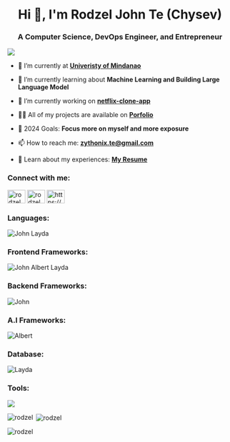 <h1 align="center">Hi 👋, I'm Rodzel John Te (Chysev)</h1>
<h3 align="center">A Computer Science, DevOps Engineer, and Entrepreneur</h3>

<img src="https://user-images.githubusercontent.com/74038190/225813708-98b745f2-7d22-48cf-9150-083f1b00d6c9.gif">


- 🔭 I’m currently at **[Univeristy of Mindanao](_blank)**

- 🌱 I’m currently learning about **Machine Learning and Building Large Language Model**

- 👯 I’m currently working on **[netflix-clone-app](https://github.com/rodzelte/netflix-clone)**

- 👨‍💻 All of my projects are available on **[Porfolio](/_blank)**

- 🥅 2024 Goals: **Focus more on myself and more exposure**

- 📫 How to reach me: **zythonix.te@gmail.com**

- 📄 Learn about my experiences: **[My Resume](https://github.com/Chysev/Portfolio/blob/main/public/_RESUME-LAYDA.pdf)**

<h3 align="left">Connect with me:</h3>
<p align="left">
<a href="https://www.facebook.com/rodzel.te/" target="blank"><img align="center" src="https://raw.githubusercontent.com/rahuldkjain/github-profile-readme-generator/master/src/images/icons/Social/facebook.svg" alt="rodzel" height="30" width="40" /></a>
<a href="https://www.instagram.com/r.tefrvr/" target="blank"><img align="center" src="https://raw.githubusercontent.com/rahuldkjain/github-profile-readme-generator/master/src/images/icons/Social/instagram.svg" alt="rodzel_te" height="30" width="40" /></a>
<a href="https://discord.gg/Av6QJDKsUt" target="blank"><img align="center" src="https://raw.githubusercontent.com/rahuldkjain/github-profile-readme-generator/master/src/images/icons/Social/discord.svg" alt="https://discord.gg/ZG9qyadATP" height="30" width="40" /></a>
</p>

<h3 align="left">Languages:</h3>
<p align="left">
<img src="https://skillicons.dev/icons?i=js,ts,go,cpp,html,htmx,css,scss,php,java,py,zig" alt="John Layda">
</p>

<h3 align="left">Frontend Frameworks:</h3>
<p align="left">
<img src="https://skillicons.dev/icons?i=next,remix,react,vue,nuxt,angular,vite,laravel,astro,tauri" alt="John Albert Layda">
</p>

<h3 align="left">Backend Frameworks:</h3>
<p align="left">
<img src="https://skillicons.dev/icons?i=appwrite,fastapi,supabase,firebase,flask,graphql,nestjs,express,django" alt="John">
</p>

<h3 align="left">A.I Frameworks:</h3>
<p align="left">
<img src="https://skillicons.dev/icons?i=discordjs,pytorch,tensorflow" alt="Albert">
</p>

<h3 align="left">Database:</h3>
<p align="left">
<img src="https://skillicons.dev/icons?i=mysql,dynamodb,postgres,mongo,sqlite,redis" alt="Layda">
</p>

<h3 align="left">Tools:</h3>
<p align="left">
<img src="https://skillicons.dev/icons?i=docker,kubernetes,git,github,githubactions,prisma,sequelize,ipfs,nginx,cloudflare,workers,linux,babel,jest,postman,kafka,nodejs,npm,yarn,pnpm,jquery,cmake,bash,vscode,autocad,aws,figma,matlab,maven,terraform,threejs,webpack,materialui,grafana,gcp">
</p>

<p><img align="left" src="https://github-readme-stats.vercel.app/api/top-langs?username=chysev&show_icons=true&locale=en&layout=compact" alt="rodzel" /></p>

<p>&nbsp;<img align="center" src="https://github-readme-stats.vercel.app/api?username=chysev&show_icons=true&locale=en" alt="rodzel" /></p>

<p><img align="center" src="https://github-readme-streak-stats.herokuapp.com/?user=chysev&" alt="rodzel" /></p>
